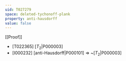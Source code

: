 ```yaml
---
uid: T027279
space: deleted-tychonoff-plank
property: anti-hausdorff
value: false
---
```

[[Proof]]

* [T022365] [$T_2$|P000003]
* [I000232] [anti-Hausdorff|P000101] => ~[$T_2$|P000003]

